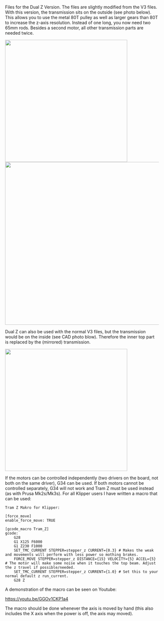 Files for the Dual Z Version. The files are slightly modified from the V3 files. With this version, the transmission sits on the outside (see photo below). This allows you to use the metal 80T pulley as well as larger gears than 80T to increase the z-axis resolution.
Instead of one long, you now need two 65mm rods. Besides a second motor, all other transmission parts are needed twice.

<img src="https://github.com/kevinakasam/BeltDrivenEnder3/blob/main/Pictures/Dual_Z.png?raw=true" width="400"/> <img src="https://github.com/kevinakasam/BeltDrivenEnder3/blob/main/Pictures/Dual_Z_DrillBit.JPEG?raw=true" width="533"/>

Dual Z can also be used with the normal V3 files, but the transmission would be on the inside (see CAD photo blow). Therefore the inner top part is replaced by the (mirrored) transmission.

<img src="https://github.com/kevinakasam/BeltDrivenEnder3/blob/main/Pictures/Dual_Z_normalfiles.png?raw=true" width="400"/>

If the motors can be controlled independently (two drivers on the board, not both on the same driver), G34 can be used. If both motors cannot be controlled separately, G34 will not work and Tram Z must be used instead (as with Prusa Mk2s/Mk3s). For all Klipper users I have written a macro that can be used:
```
Tram Z Makro for Klipper:

[force_move]
enable_force_move: TRUE

[gcode_macro Tram_Z]
gcode:
    G28
    G1 X125 F6000
    G1 Z230 F1000
    SET_TMC_CURRENT STEPPER=stepper_z CURRENT={0.3} # Makes the weak and movements will perform with less power so mothing brakes.
    FORCE_MOVE STEPPER=stepper_z DISTANCE={15} VELOCITY={5} ACCEL={5} # The motor will make some noise when it touches the top beam. Adjust the z travel if possible/needed.
    SET_TMC_CURRENT STEPPER=stepper_z CURRENT={1.0} # Set this to your normal default z run_current.
    G28 Z
```
A demonstration of the macro can be seen on Youtube:

https://youtu.be/GGOv1CKP1a4

The macro should be done whenever the axis is moved by hand (this also includes the X axis when the power is off, the axis may moved).
